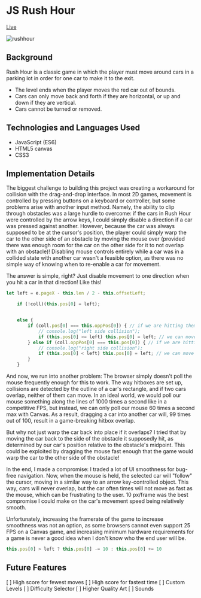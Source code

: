 # JS Rush Hour

[Live](https://txie1993.github.io/Rush-Hour)

![rushhour](https://github.com/txie1993/Rush-Hour/blob/master/docs/Screen%20Shot%202016-11-17%20at%2011.03.30%20PM.png?raw=true)

## Background

Rush Hour is a classic game in which the player must move around cars in a parking lot in order for one car to make it to the exit.

* The level ends when the player moves the red car out of bounds.
* Cars can only move back and forth if they are horizontal, or up and down if they are vertical.
* Cars cannot be turned or removed.

## Technologies and Languages Used

* JavaScript (ES6)
* HTML5 canvas
* CSS3


## Implementation Details

The biggest challenge to building this project was creating a workaround for collision with the drag-and-drop interface. In most 2D games, movement is controlled by pressing buttons on a keyboard or controller, but some problems arise with another input method. Namely, the ability to clip through obstacles was a large hurdle to overcome: if the cars in Rush Hour were controlled by the arrow keys, I could simply disable a direction if a car was pressed against another. However, because the car was always supposed to be at the cursor's position, the player could simply warp the car to the other side of an obstacle by moving the mouse over (provided there was enough room for the car on the other side for it to not overlap with an obstacle)! Disabling mouse controls entirely while a car was in a collided state with another car wasn't a feasible option, as there was no simple way of knowing when to re-enable a car for movement.

The answer is simple, right? Just disable movement to one direction when you hit a car in that direction! Like this!

```javascript
let left = e.pageX - this.len / 2 - this.offsetLeft;

    if (!coll)(this.pos[0] = left);


    else {
        if (coll.pos[0] === this.oppPos[0]) { // if we are hitting them from the left
            // console.log("left side collision");
            if (this.pos[0] >= left) this.pos[0] = left; // we can move left
        } else if (coll.oppPos[0] === this.pos[0]) { // if we are hitting them from the right
            // console.log("right side collision");
            if (this.pos[0] < left) this.pos[0] = left; // we can move right
        }
    }
```

And now, we run into another problem: The browser simply doesn't poll the mouse frequently enough for this to work. The way hitboxes are set up, collisions are detected by the outline of a car's rectangle, and if two cars overlap, neither of them can move. In an ideal world, we would poll our mouse something along the lines of 1000 times a second like in a competitive FPS, but instead, we can only poll our mouse 60 times a second max with Canvas. As a result, dragging a car into another car will, 99 times out of 100, result in a game-breaking hitbox overlap.

But why not just warp the car back into place if it overlaps? I tried that by moving the car back to the side of the obstacle it supposedly hit, as determined by our car's position relative to the obstacle's midpoint. This could be exploited by dragging the mouse fast enough that the game would warp the car to the other side of the obstacle!

In the end, I made a compromise: I traded a lot of UI smoothness for bug-free navigation. Now, when the mouse is held, the selected car will "follow" the cursor, moving in a similar way to an arrow key-controlled object. This way, cars will never overlap, but the car often times will not move as fast as the mouse, which can be frustrating to the user. 10 px/frame was the best compromise I could make on the car's movement speed being relatively smooth.

Unfortunately, increasing the framerate of the game to increase smoothness was not an option, as some browsers cannot even support 25 FPS on a Canvas game, and increasing minimum hardware requirements for a game is never a good idea when I don't know who the end user will be.

```javascript
this.pos[0] > left ? this.pos[0] -= 10 : this.pos[0] += 10
```

## Future Features

[ ] High score for fewest moves
[ ] High score for fastest time
[ ] Custom Levels
[ ] Difficulty Selector
[ ] Higher Quality Art
[ ] Sounds
